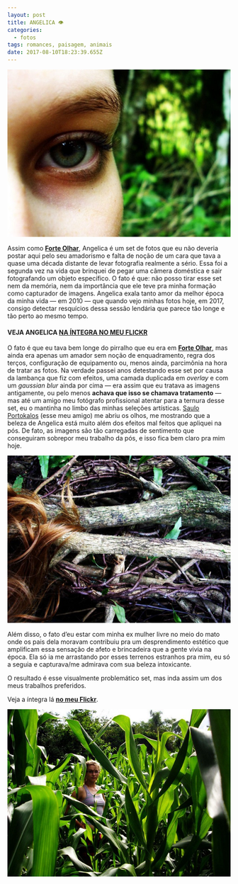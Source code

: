 ```yaml
---
layout: post
title: ANGELICA 👁
categories:
  - fotos
tags: romances, paisagem, animais
date: 2017-08-10T18:23:39.655Z
---
```

![](/images/uploads/1_cdbybtfa6hmomqx31jdk1q.jpeg)

Assim como **[Forte Olhar](https://macalango.com/forte-olhar-56362604df2c)**, Angelica é um set de fotos que eu não deveria postar aqui pelo seu amadorismo e falta de noção de um cara que tava a quase uma década distante de levar fotografia realmente a sério. Essa foi a segunda vez na vida que brinquei de pegar uma câmera doméstica e sair fotografando um objeto específico. O fato é que: não posso tirar esse set nem da memória, nem da importância que ele teve pra minha formação como capturador de imagens. Angelica exala tanto amor da melhor época da minha vida — em 2010 — que quando vejo minhas fotos hoje, em 2017, consigo detectar resquícios dessa sessão lendária que parece tão longe e tão perto ao mesmo tempo.

#### VEJA ANGELICA [NA ÍNTEGRA NO MEU FLICKR](https://flic.kr/s/aHskAYso1T)

O fato é que eu tava bem longe do pirralho que eu era em **[Forte Olhar](https://macalango.com/forte-olhar-56362604df2c)**, mas ainda era apenas um amador sem noção de enquadramento, regra dos terços, configuração de equipamento ou, menos ainda, parcimônia na hora de tratar as fotos. Na verdade passei anos detestando esse set por causa da lambança que fiz com efeitos, uma camada duplicada em *overlay* e com um *gaussian blur* ainda por cima — era assim que eu tratava as imagens antigamente, ou pelo menos **achava que isso se chamava tratamento** — mas até um amigo meu fotógrafo profissional atentar para a ternura desse set, eu o mantinha no limbo das minhas seleções artísticas. [Saulo Portokalos](https://www.facebook.com/FRameoficial/) (esse meu amigo) me abriu os olhos, me mostrando que a beleza de Angelica está muito além dos efeitos mal feitos que apliquei na pós. De fato, as imagens são tão carregadas de sentimento que conseguiram sobrepor meu trabalho da pós, e isso fica bem claro pra mim hoje.

![](/images/uploads/1_ymd9p2etbu7etmiqzyzzra.jpeg)

Além disso, o fato d’eu estar com minha ex mulher livre no meio do mato onde os pais dela moravam contribuiu pra um desprendimento estético que amplificam essa sensação de afeto e brincadeira que a gente vivia na época. Ela só ia me arrastando por esses terrenos estranhos pra mim, eu só a seguia e capturava/me admirava com sua beleza intoxicante.

O resultado é esse visualmente problemático set, mas inda assim um dos meus trabalhos preferidos.

Veja a íntegra lá **[no meu Flickr](https://flic.kr/s/aHskAYso1T)**.

![](/images/uploads/1_8z1pihrbfw_wlt76pfifrq.jpeg)